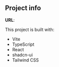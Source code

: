 ## Project info

**URL**: 





This project is built with:

- Vite
- TypeScript
- React
- shadcn-ui
- Tailwind CSS


